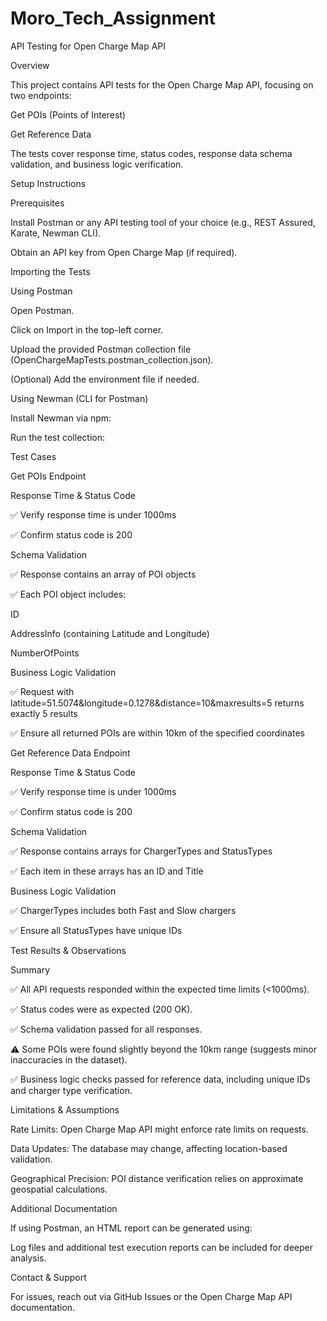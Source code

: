 # Moro_Tech_Assignment


API Testing for Open Charge Map API

Overview

This project contains API tests for the Open Charge Map API, focusing on two endpoints:

Get POIs (Points of Interest)

Get Reference Data

The tests cover response time, status codes, response data schema validation, and business logic verification.

Setup Instructions

Prerequisites

Install Postman or any API testing tool of your choice (e.g., REST Assured, Karate, Newman CLI).

Obtain an API key from Open Charge Map (if required).

Importing the Tests

Using Postman

Open Postman.

Click on Import in the top-left corner.

Upload the provided Postman collection file (OpenChargeMapTests.postman_collection.json).

(Optional) Add the environment file if needed.

Using Newman (CLI for Postman)

Install Newman via npm:

Run the test collection:

Test Cases

Get POIs Endpoint

Response Time & Status Code

✅ Verify response time is under 1000ms

✅ Confirm status code is 200

Schema Validation

✅ Response contains an array of POI objects

✅ Each POI object includes:

ID

AddressInfo (containing Latitude and Longitude)

NumberOfPoints

Business Logic Validation

✅ Request with latitude=51.5074&longitude=0.1278&distance=10&maxresults=5 returns exactly 5 results

✅ Ensure all returned POIs are within 10km of the specified coordinates

Get Reference Data Endpoint

Response Time & Status Code

✅ Verify response time is under 1000ms

✅ Confirm status code is 200

Schema Validation

✅ Response contains arrays for ChargerTypes and StatusTypes

✅ Each item in these arrays has an ID and Title

Business Logic Validation

✅ ChargerTypes includes both Fast and Slow chargers

✅ Ensure all StatusTypes have unique IDs

Test Results & Observations

Summary

✅ All API requests responded within the expected time limits (<1000ms).

✅ Status codes were as expected (200 OK).

✅ Schema validation passed for all responses.

⚠️ Some POIs were found slightly beyond the 10km range (suggests minor inaccuracies in the dataset).

✅ Business logic checks passed for reference data, including unique IDs and charger type verification.

Limitations & Assumptions

Rate Limits: Open Charge Map API might enforce rate limits on requests.

Data Updates: The database may change, affecting location-based validation.

Geographical Precision: POI distance verification relies on approximate geospatial calculations.

Additional Documentation

If using Postman, an HTML report can be generated using:

Log files and additional test execution reports can be included for deeper analysis.

Contact & Support

For issues, reach out via GitHub Issues or the Open Charge Map API documentation.